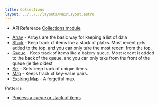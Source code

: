 ```yaml
---
title: Collections
layout: ../../../layouts/MainLayout.astro
---
```


<div class="tip">
<ul>
<li>API Reference <a href="https://clinth.github.io/ixfx/modules/Collections.html">Collections module</a></li>
</div>


* [Array](../arrays/) - Arrays are the basic way for keeping a list of data
* [Stack](./stack/) - Keep track of items like a stack of plates. Most recent gets added to the top, and you can only take the most recent from the top.
* [Queue](./queue/) - Keep track of items like a bakery queue. Most recent is added to the back of the queue, and you can only take from the front of the queue (ie the oldest)
* [Set](./set/) - Sets keep track of unique items.
* [Map](./map/) - Keeps track of key-value pairs.
* [Expiring Map](./expiringMap/) - A forgetful map.

Patterns
* [Process a queue or stack of items](../process-set/)

